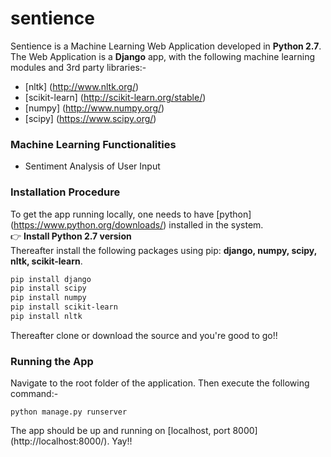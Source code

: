 # sentience
Sentience is a Machine Learning Web Application developed in **Python 2.7**. <br />The Web Application is a **Django** app, with the following machine learning modules and 3rd party libraries:-
- [nltk] (http://www.nltk.org/)
- [scikit-learn] (http://scikit-learn.org/stable/)
- [numpy] (http://www.numpy.org/)
- [scipy] (https://www.scipy.org/)

### Machine Learning Functionalities
- Sentiment Analysis of User Input

### Installation Procedure
To get the app running locally, one needs to have [python] (https://www.python.org/downloads/) installed in the system. <br />
:point_right: **Install Python 2.7 version**<br />
Thereafter install the following packages using pip: **django, numpy, scipy, nltk, scikit-learn**.<br />
```bash
pip install django
pip install scipy
pip install numpy
pip install scikit-learn
pip install nltk
```
Thereafter clone or download the source and you're good to go!!
### Running the App
Navigate to the root folder of the application. Then execute the following command:-
```
python manage.py runserver
```
The app should be up and running on [localhost, port 8000] (http://localhost:8000/). Yay!!

